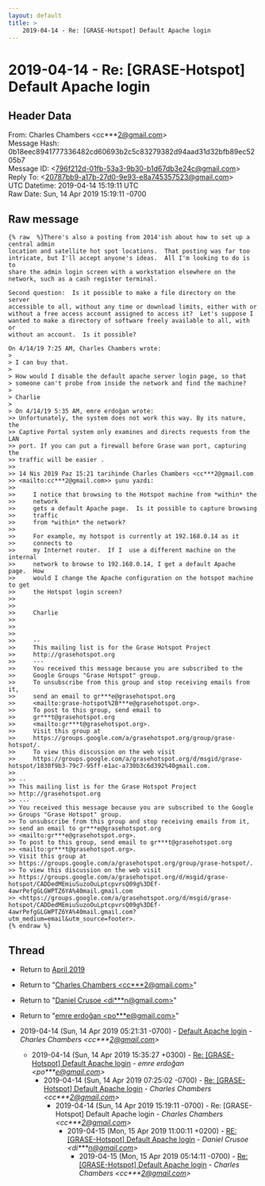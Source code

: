 ```yaml
---
layout: default
title: >
    2019-04-14 - Re: [GRASE-Hotspot] Default Apache login
---
```


# 2019-04-14 - Re: [GRASE-Hotspot] Default Apache login

## Header Data

From: Charles Chambers \<cc***2@gmail.com\><br>
Message Hash: 0b18eec8941777336482cd60693b2c5c83279382d94aad31d32bfb89ec5205b7<br>
Message ID: \<796f212d-01fb-53a3-9b30-b1d67db3e24c@gmail.com\><br>
Reply To: \<20787bb9-a17b-27d0-9e93-e8a745357523@gmail.com\><br>
UTC Datetime: 2019-04-14 15:19:11 UTC<br>
Raw Date: Sun, 14 Apr 2019 15:19:11 -0700<br>

## Raw message

```
{% raw  %}There's also a posting from 2014'ish about how to set up a central admin
location and satellite hot spot locations.  That posting was far too
intricate, but I'll accept anyone's ideas.  All I'm looking to do is to
share the admin login screen with a workstation elsewhere on the
network, such as a cash register terminal.

Second question:  Is it possible to make a file directory on the server
accessible to all, without any time or download limits, either with or
without a free access account assigned to access it?  Let's suppose I
wanted to make a directory of software freely available to all, with or
without an account.  Is it possible?

On 4/14/19 7:25 AM, Charles Chambers wrote:
>
> I can buy that. 
>
> How would I disable the default apache server login page, so that
> someone can't probe from inside the network and find the machine?
>
> Charlie
>
> On 4/14/19 5:35 AM, emre erdoğan wrote:
>> Unfortunately, the system does not work this way. By its nature, the
>> Captive Portal system only examines and directs requests from the LAN
>> port. If you can put a firewall before Grase wan port, capturing the
>> traffic will be easier .
>>
>> 14 Nis 2019 Paz 15:21 tarihinde Charles Chambers <cc***2@gmail.com
>> <mailto:cc***2@gmail.com>> şunu yazdı:
>>
>>     I notice that browsing to the Hotspot machine from *within* the
>>     network
>>     gets a default Apache page.  Is it possible to capture browsing
>>     traffic
>>     from *within* the network?
>>
>>     For example, my hotspot is currently at 192.168.0.14 as it
>>     connects to
>>     my Internet router.  If I  use a different machine on the internal
>>     network to browse to 192.168.0.14, I get a default Apache page.  How
>>     would I change the Apache configuration on the hotspot machine to get
>>     the Hotspot login screen?
>>
>>
>>     Charlie
>>
>>
>>
>>     -- 
>>     This mailing list is for the Grase Hotspot Project
>>     http://grasehotspot.org
>>     ---
>>     You received this message because you are subscribed to the
>>     Google Groups "Grase Hotspot" group.
>>     To unsubscribe from this group and stop receiving emails from it,
>>     send an email to gr***e@grasehotspot.org
>>     <mailto:grase-hotspot%2B***e@grasehotspot.org>.
>>     To post to this group, send email to
>>     gr***t@grasehotspot.org
>>     <mailto:gr***t@grasehotspot.org>.
>>     Visit this group at
>>     https://groups.google.com/a/grasehotspot.org/group/grase-hotspot/.
>>     To view this discussion on the web visit
>>     https://groups.google.com/a/grasehotspot.org/d/msgid/grase-hotspot/1830f9b3-79c7-95ff-e1ac-a730b3c6d392%40gmail.com.
>>
>> -- 
>> This mailing list is for the Grase Hotspot Project
>> http://grasehotspot.org
>> ---
>> You received this message because you are subscribed to the Google
>> Groups "Grase Hotspot" group.
>> To unsubscribe from this group and stop receiving emails from it,
>> send an email to gr***e@grasehotspot.org
>> <mailto:gr***e@grasehotspot.org>.
>> To post to this group, send email to gr***t@grasehotspot.org
>> <mailto:gr***t@grasehotspot.org>.
>> Visit this group at
>> https://groups.google.com/a/grasehotspot.org/group/grase-hotspot/.
>> To view this discussion on the web visit
>> https://groups.google.com/a/grasehotspot.org/d/msgid/grase-hotspot/CADDedMEmiuSuzoOuLptcpvrsQ09g%3DEf-4awrPefgGLGWPTZ6YA%40mail.gmail.com
>> <https://groups.google.com/a/grasehotspot.org/d/msgid/grase-hotspot/CADDedMEmiuSuzoOuLptcpvrsQ09g%3DEf-4awrPefgGLGWPTZ6YA%40mail.gmail.com?utm_medium=email&utm_source=footer>.
{% endraw %}
```

## Thread

+ Return to [April 2019](/archive/2019/04)

+ Return to "[Charles Chambers <cc***2<span>@</span>gmail.com>](/authors/cc___2_at_gmail_com)"
+ Return to "[Daniel Crusoe <di***n<span>@</span>gmail.com>](/authors/di___n_at_gmail_com)"
+ Return to "[emre erdoğan <po***e<span>@</span>gmail.com>](/authors/po___e_at_gmail_com)"

+ 2019-04-14 (Sun, 14 Apr 2019 05:21:31 -0700) - [Default Apache login](/archive/2019/04/69be8a8cc53622428a2dce681da1488cb256de2d355012a4f8cfd07cec1109a8) - _Charles Chambers \<cc***2@gmail.com\>_
  + 2019-04-14 (Sun, 14 Apr 2019 15:35:27 +0300) - [Re: [GRASE-Hotspot] Default Apache login](/archive/2019/04/55f84e7de7e5d9a1897a8593ec4d26fe55a5b40da135be6278633d6c66fe4f99) - _emre erdoğan \<po***e@gmail.com\>_
    + 2019-04-14 (Sun, 14 Apr 2019 07:25:02 -0700) - [Re: [GRASE-Hotspot] Default Apache login](/archive/2019/04/6996b28e1c03e5707567a365ccd923b2487790089923759a946a127e15f061af) - _Charles Chambers \<cc***2@gmail.com\>_
      + 2019-04-14 (Sun, 14 Apr 2019 15:19:11 -0700) - Re: [GRASE-Hotspot] Default Apache login - _Charles Chambers \<cc***2@gmail.com\>_
        + 2019-04-15 (Mon, 15 Apr 2019 11:00:11 +0200) - [RE: [GRASE-Hotspot] Default Apache login](/archive/2019/04/f6675595b5d64396a7a0870f2702fad25e1e4173489d2efa58a6ba3eae448ef5) - _Daniel Crusoe \<di***n@gmail.com\>_
          + 2019-04-15 (Mon, 15 Apr 2019 05:14:11 -0700) - [Re: [GRASE-Hotspot] Default Apache login](/archive/2019/04/a96ea1ff2a9b2b16e19879fc0fba1d55b1aafd53a86cac0ed9cb2da39e120bf3) - _Charles Chambers \<cc***2@gmail.com\>_

